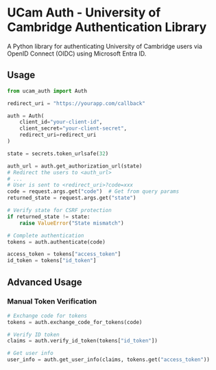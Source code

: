 # UCam Auth - University of Cambridge Authentication Library

A Python library for authenticating University of Cambridge users via OpenID Connect (OIDC) using Microsoft Entra ID.

## Usage

```python
from ucam_auth import Auth

redirect_uri = "https://yourapp.com/callback"

auth = Auth(
    client_id="your-client-id",
    client_secret="your-client-secret",
    redirect_uri=redirect_uri
)

state = secrets.token_urlsafe(32)

auth_url = auth.get_authorization_url(state)
# Redirect the users to <auth_url>
# ...
# User is sent to <redirect_uri>?code=xxx
code = request.args.get("code")  # Get from query params
returned_state = request.args.get("state")

# Verify state for CSRF protection
if returned_state != state:
    raise ValueError("State mismatch")

# Complete authentication
tokens = auth.authenticate(code)

access_token = tokens["access_token"]
id_token = tokens["id_token"]
```

## Advanced Usage

### Manual Token Verification

```python
# Exchange code for tokens
tokens = auth.exchange_code_for_tokens(code)

# Verify ID token
claims = auth.verify_id_token(tokens["id_token"])

# Get user info
user_info = auth.get_user_info(claims, tokens.get("access_token"))
```
